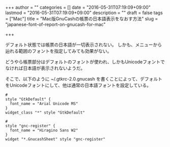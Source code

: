 +++
author = ""
categories = []
date = "2016-05-31T07:19:09+09:00"
lastmod = "2016-05-31T07:19:09+09:00"
description = ""
draft = false
tags = ["Mac"]
title = "Mac版GnuCashの帳票の日本語表示をなおす方法"
slug = "japanese-font-of-report-on-gnucash-for-mac"

+++

デフォルト状態では帳票の日本語が一切表示されない。
しかも、メニューから辿れる範囲のフォントを指定してみても効果がない。

どうやら帳票部分はデフォルトのフォントが使われ、しかもUnicodeフォントでなければ日本語が表示されないようだ。

そこで、以下のように ~/.gtkrc-2.0.gnucash を書くことによって、デフォルトをUnicodeフォントにして、他は通常の日本語フォントを設定している。

    #
    style "GtkDefault" {
      font_name = "Arial Unicode MS"
    }
    widget_class "*" style "GtkDefault"

    #
    style "gnc-register" {
      font_name = "Hiragino Sans W2"
    }
    widget "*.GnucashSheet" style "gnc-register"
